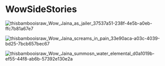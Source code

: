 # WowSideStories
![thisbambooisraw_Wow_Jaina_as_jailer_37537a51-238f-4e5b-a0eb-ffc7b81a67e7](https://github.com/ewdlop/WowSideStories/assets/25368970/b1137e54-769c-4e3a-b94d-52bca47606f5)

![thisbambooisraw_Wow_Jaina_screams_in_pain_33e90aca-a03c-4039-bd25-7bcb657bec67](https://github.com/ewdlop/WowSideStories/assets/25368970/448b9849-8dd9-4a77-8087-44d79ca9ca9c)

![thisbambooisraw_Wow_Jaina_summosn_water_elemental_d0a1019b-ef55-44f8-ab6b-57392e130e2a](https://github.com/ewdlop/WowSideStories/assets/25368970/1317cd09-9c3d-4aed-ba7c-7aac8b9dbce1)
